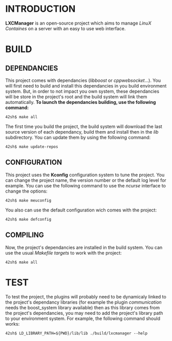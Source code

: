 INTRODUCTION
============

 **LXCManager** is an open-source project which aims to manage *LinuX
 Containes* on a server with an easy to use web interface.

BUILD
=====

DEPENDANCIES
------------

 This project comes with dependancies (*libboost* or *cppwebsocket*...). You
 will first need to build and install this dependancies in you build
 environment system. But, in order to not impact you own system, these
 dependancies will be store in the project's root and the build system will
 link them automatically.
 **To launch the dependancies building, use the following command:**

    42sh$ make all

 The first time you build the project, the build system will download the last
 source version of each dependancy, build them and install then in the *lib*
 subdirectory. You can update them by using the following command:

    42sh$ make update-repos

CONFIGURATION
-------------

 This project uses the **Kconfig** configuration system to tune the project.
 You can change the project name, the version number or the default log level
 for example. You can use the following command to use the *ncurse* interface
 to change the options:

    42sh$ make meuconfig

 You also can use the default configuration wich comes with the project:

    42sh$ make defconfig

COMPILING
---------

 Now, the project's dependancies are installed in the build system. You can use
 the usual *Makefile targets* to work with the project:

    42sh$ make all

TEST
====

 To test the project, the plugins will probably need to be dynamicaly linked to
 the project's dependancy libraries (for example the plugin *communication*
 needs the boost_system library available) then as this library comes from the
 project's dependancies, you may need to add the project's library path to your
 environment system. For example, the following command should works:

    42sh$ LD_LIBRARY_PATH=${PWD}/lib/lib ./build/lxcmanager --help

